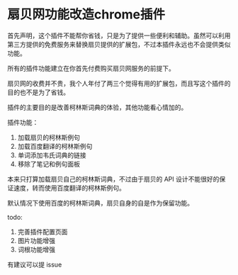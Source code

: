 扇贝网功能改造chrome插件
=====

首先声明，这个插件不能帮你省钱，只是为了提供一些便利和辅助。虽然可以利用第三方提供的免费服务来替换扇贝提供的扩展包，不过本插件永远也不会提供类似功能。

所有的插件功能建立在你首先付费购买扇贝网服务的前提下。

扇贝网的收费并不贵，我个人年付了两三个觉得有用的扩展包，而且写这个插件的目的也不是为了省钱。

插件的主要目的是改善柯林斯词典的体验，其他功能看心情加的。

插件功能：

1. 加载扇贝的柯林斯例句
1. 加载百度翻译的柯林斯例句
1. 单词添加韦氏词典的链接
1. 移除了笔记和例句面板

本来只打算加载扇贝自己的柯林斯词典，不过由于扇贝的 API 设计不能很好的保证速度，转而使用百度翻译的柯林斯例句。

默认情况下使用百度的柯林斯词典，扇贝自身的自是作为保留功能。

todo:

1. 完善插件配置页面
1. 图片功能增强
1. 词根功能增强

有建议可以提 issue
